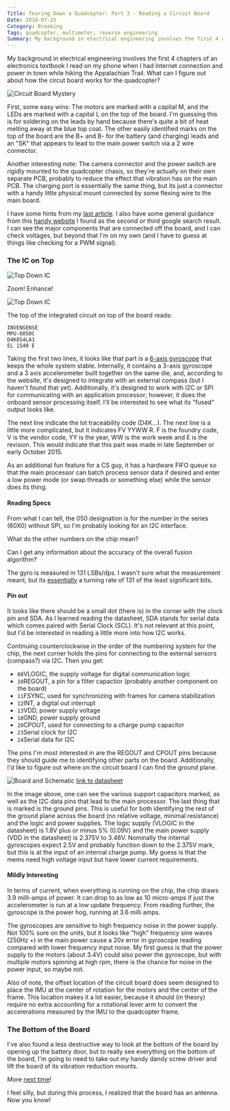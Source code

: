 ```yaml
---
Title: Tearing Down a Quadcopter: Part 3 - Reading a Circuit Board
Date: 2018-07-25
Category: Breaking
Tags: quadcopter, multimeter, reverse engineering
Summary: My background in electrical engineering involves the first 4 chapters of an electronics textbook I read on my phone when I had internet connection and power in town while hiking the Appalachian Trail. What can I figure out about how the circut board works for the quadcopter?
---
```


My background in electrical engineering involves the first 4 chapters of an
electronics textbook I read on my phone when I had internet connection and power
in town while hiking the Appalachian Trail. What can I figure out about how the
circut board works for the quadcopter?

![Circuit Board Mystery]({attach}img/board_layout.jpg)

First, some easy wins: The motors are marked with a capital M, and the LEDs are
marked with a capital L on the top of the board. I'm guessing this is for
soldering on the leads by hand because there's quite a bit of heat melting away
at the blue top coat. The other easily identified marks on the top of the board
are the B+ and B- for the battery (and charging) leads and an "SK" that appears
to lead to the main power switch via a 2 wire connector.

Another interesting note: The camera connector and the power switch are rigidly
mounted to the quadcopter chasis, so they're actually on their own separate PCB,
probably to reduce the effect that vibration has on the main PCB. The charging
port is essentially the same thing, but its just a connector with a handy little
physical mount connected by some flexing wire to the main board.

I have some hints from my [last article]({filename}break-quad-copter2.md).
I also have some general guidance from this
[handy website](http://www.uchobby.com/index.php/2007/07/15/identifying-electronic-components/)
I found as the second or third google search result. I can see the major
components that are connected off the board, and I can check voltages, but
beyond that I'm on my own (and I have to guess at things like checking for a PWM
signal).

### The IC on Top

![Top Down IC]({attach}img/zoom_enhance.jpg)

Zoom! Enhance!

![Top Down IC]({attach}img/zoom_enhance2.jpg)

The top of the integrated circuit on top of the board reads:

```
INVENSENSE
MPU-6050C
D4K854LA1
EL 1540 E
```

Taking the first two lines, it looks like that part is a 
[6-axis gyroscope](https://www.invensense.com/products/motion-tracking/6-axis/mpu-6050/)
that keeps the whole system stable. Internally, it contains a 3-axis gyroscope
and a 3 axis accelerometer built together on the same die, and, according to the
website, it's designed to integrate with an external compass (but I haven't
found that yet). Additionally, it's designed to work with I2C or SPI for
communicating with an application processor; however, it does the onboard sensor
processing itself. I'll be interested to see what its "fused" output looks like.

The next line indicate the lot traceability code (D4K...). The next line is a
little more complicated, but it indicates FV YYWW R. F is the foundry code,
V is the vendor code, YY is the year, WW is the work week and E is the revision.
This would indicate that this part was made in late September or early October
2015.

As an additional fun feature for a CS guy, it has a hardware FIFO queue so that
the main processor can batch process sensor data if desired and enter a low
power mode (or swap threads or something else) while the sensor does its thing.

#### Reading Specs

From what I can tell, the 050 designation is for the number in the series (60X0)
without SPI, so I'm probably looking for an I2C interface.

What do the other numbers on the chip mean?

Can I get any information about the accuracy of the overall fusion algorithm?

The gyro is measured in 131 LSBs/dps. I wasn't sure what the measurement meant,
but its [essentially](https://arduino.stackexchange.com/questions/14474/what-does-lsb-per-degree-per-second-mean)
a turning rate of 131 of the least significant bits.

#### Pin out

It looks like there should be a small dot (there is) in the corner with the
clock pin and SDA. As I learned reading the datasheet, SDA stands for serial
data which comes paired with Serial Clock (SCL). It's not relevant at this
point, but I'd be interested in reading a little more into how I2C works.

Continuing counterclockwise in the order of the numbering system for the chip,
the next corner holds the pins for connecting to the external sensors (compass?)
via I2C. Then you get:

- `08`VLOGIC, the supply voltage for digital communication logic
- `10`REGOUT, a pin for a filter capactior (probably another component on the
board)
- `11`FSYNC, used for synchronizing with frames for camera stabilization
- `12`INT, a digital out interrupt
- `13`VDD, power supply voltage
- `18`GND, power supply ground
- `20`CPOUT, used for connecting to a charge pump capacitor
- `23`Serial clock for I2C
- `24`Serial data for I2C

The pins I'm most interested in are the REGOUT and CPOUT pins because they
should guide me to identifying other parts on the board. Additionally, I'd like
to figure out where on the circuit board I can find the ground plane.

![Board and Schematic]({attach}img/mpu6050_combined_invert.png)
[link to datasheet](https://www.invensense.com/wp-content/uploads/2015/02/MPU-6000-Datasheet1.pdf)

In the image above, one can see the various support capacitors marked, as well
as the I2C data pins that lead to the main processor. The last thing that is
marked is the ground pins. This is useful for both identifying the rest of the
ground plane across the board (no relative voltage, minimal resistance) and the
logic and power supplies. The logic supply (VLOGIC in the datasheet) is 1.8V
plus or minus 5% (0.09V) and the main power supply (VDD in the datasheet) is
2.375V to 3.46V. Nominally the internal gyroscopes expect 2.5V and probably
function down to the 2.375V mark, but this is at the input of an internal
charge pump. My guess is that the mems need high voltage input but have lower
current requirements.

#### Mildly Interesting

In terms of current, when everything is running on the chip, the chip draws 3.9
milli-amps of power. It can drop to as low as 10 micro-amps if just the
accelerometer is run at a low update frequency. From reading further, the
gyroscope is the power hog, running at 3.6 milli amps.

The gyroscopes are sensitive to high frequency noise in the power supply. Not
100% sure on the units, but it looks like "high" frequency sine waves (250Hz +)
in the main power cause a 20x error in gyroscope reading compared with lower
frequency input noise. My first guess is that the power supply to the motors 
(about 3.4V) could also power the gyroscope, but with multiple motors spinning
at high rpm, there is the chance for noise in the power input, so maybe not.

Also of note, the offset location of the circuit board does seem designed to
place the IMU at the center of rotation for the motors and the center of the
frame. This location makes it a lot easier, because it should (in theory)
require no extra accounting for a rotational lever arm to convert the
accelerations measured by the IMU to the quadcopter frame.

### The Bottom of the Board

I've also found a less destructive way to look at the bottom of the board by
opening up the battery door, but to really see everything on the bottom of the
board, I'm going to need to take out my handy dandy screw driver and lift the
board of its vibration reduction mounts.

More [next time]({filename}break-quadcopter4.md)!

I feel silly, but during this process, I realized that the board has an antenna.
Now you know!